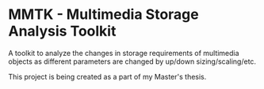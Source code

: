 # MMTK - Multimedia Storage Analysis Toolkit

A toolkit to analyze the changes in storage requirements of multimedia objects as different
parameters are changed by up/down sizing/scaling/etc.

This project is being created as a part of my Master's thesis.
